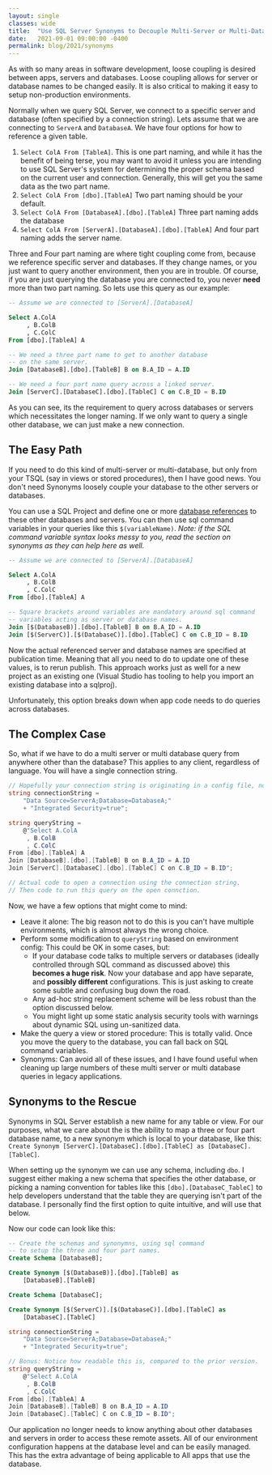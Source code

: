 ```yaml
---
layout: single
classes: wide
title:  "Use SQL Server Synonyms to Decouple Multi-Server or Multi-Database Queries"
date:   2021-09-01 09:00:00 -0400
permalink: blog/2021/synonyms
---
```



As with so many areas in software development, loose coupling is desired between apps, servers and databases. Loose coupling allows for server or database names to be changed easily. It is also critical to making it easy to setup non-production environments. 

Normally when we query SQL Server, we connect to a specific server and database (often specified by a connection string). Lets assume that we are connecting to  `ServerA` and `DatabaseA`. We have four options for how to reference a given table.

1. `Select ColA From [TableA]`. This is one part naming, and while it has the benefit of being terse, you may want to avoid it unless you are intending to use SQL Server's system for determining the proper schema based on the current user and connection. Generally, this will get you the same data as the two part name.
2. `Select ColA From [dbo].[TableA]` Two part naming should be your default.
3. `Select ColA From [DatabaseA].[dbo].[TableA]` Three part naming adds the database
4. `Select ColA From [ServerA].[DatabaseA].[dbo].[TableA]` And four part naming adds the server name.

Three and Four part naming are where tight coupling come from, because we reference specific server and databases. If they change names, or you just want to query another environment, then you are in trouble. Of course, if you are just querying the database you are connected to, you never **need** more than two part naming. So lets use this query as our example:

``` sql
-- Assume we are connected to [ServerA].[DatabaseA]

Select A.ColA 
     , B.ColB
     , C.ColC
From [dbo].[TableA] A

-- We need a three part name to get to another database
-- on the same server.
Join [DatabaseB].[dbo].[TableB] B on B.A_ID = A.ID

-- We need a four part name query across a linked server.
Join [ServerC].[DatabaseC].[dbo].[TableC] C on C.B_ID = B.ID
```

As you can see, its the requirement to query across databases or servers which necessitates the longer naming. If we only want to query a single other database, we can just make a new connection.

## The Easy Path

If you need to do this kind of multi-server or multi-database, but only from your TSQL (say in views or stored procedures), then I have good news. You don't need Synonyms loosely couple your database to the other servers or databases. 

You can use a SQL Project and define one or more [database references](https://docs.microsoft.com/en-us/sql/ssdt/add-database-reference-dialog-box?view=sql-server-ver15) to these other databases and servers. You can then use sql command variables in your queries like this `$(variableName)`. *Note: if the SQL command variable syntax looks messy to you, read the section on synonyms as they can help here as well.*


``` sql
-- Assume we are connected to [ServerA].[DatabaseA]

Select A.ColA 
     , B.ColB
     , C.ColC
From [dbo].[TableA] A

-- Square brackets around variables are mandatory around sql command
-- variables acting as server or database names.
Join [$(DatabaseB)].[dbo].[TableB] B on B.A_ID = A.ID
Join [$(ServerC)].[$(DatabaseC)].[dbo].[TableC] C on C.B_ID = B.ID
```

Now the actual referenced server and database names are specified at publication time. Meaning that all you need to do to update one of these values, is to rerun publish. This approach works just as well for a new project as an existing one (Visual Studio has tooling to help you import an existing database into a sqlproj). 

Unfortunately, this option breaks down when app code needs to do queries across databases.

## The Complex Case

So, what if we have to do a multi server or multi database query from anywhere other than the database? This applies to any client, regardless of language. You will have a single connection string.


``` c#
// Hopefully your connection string is originating in a config file, not in code.
string connectionString =
    "Data Source=ServerA;Database=DatabaseA;"
    + "Integrated Security=true";

string queryString =
    @"Select A.ColA 
     , B.ColB
     , C.ColC
From [dbo].[TableA] A
Join [DatabaseB].[dbo].[TableB] B on B.A_ID = A.ID
Join [ServerC].[DatabaseC].[dbo].[TableC] C on C.B_ID = B.ID";

// Actual code to open a connection using the connection string.
// Then code to run this query on the open connction.
```

Now, we have a few options that might come to mind:
* Leave it alone: The big reason not to do this is you can't have multiple environments, which is almost always the wrong choice.
* Perform some modification to `queryString` based on environment config: This could be OK in some cases, but:
  * If your database code talks to multiple servers or databases (ideally controlled through SQL command as discussed above) this **becomes a huge risk**. Now your database and app have separate, and **possibly different** configurations. This is just asking to create some subtle and confusing bug down the road.
  * Any ad-hoc string replacement scheme will be less robust than the option discussed below.
  * You might light up some static analysis security tools with warnings about dynamic SQL using un-sanitized data.
* Make the query a view or stored procedure: This is totally valid. Once you move the query to the database, you can fall back on SQL command variables.
* Synonyms: Can avoid all of these issues, and I have found useful when cleaning up large numbers of these multi server or multi database queries in legacy applications.

## Synonyms to the Rescue

Synonyms in SQL Server establish a new name for any table or view. For our purposes, what we care about the is the ability to map a three or four part database name, to a new synonym which is local to your database, like this: 
`Create Synonym [ServerC].[DatabaseC].[dbo].[TableC] as [DatabaseC].[TableC]`.

When setting up the synonym we can use any schema, including `dbo`. I suggest either making a new schema that specifies the other database, or picking a naming convention for tables like this `[dbo].[DatabaseC_TableC]` to help developers understand that the table they are querying isn't part of the database. I personally find the first option to quite intuitive, and will use that below.

Now our code can look like this:

``` sql
-- Create the schemas and synonymns, using sql command
-- to setup the three and four part names.
Create Schema [DatabaseB];

Create Synonym [$(DatabaseB)].[dbo].[TableB] as  
    [DatabaseB].[TableB]

Create Schema [DatabaseC];

Create Synonym [$(ServerC)].[$(DatabaseC)].[dbo].[TableC] as  
    [DatabaseC].[TableC]
```

``` c#
string connectionString =
    "Data Source=ServerA;Database=DatabaseA;"
    + "Integrated Security=true";

// Bonus: Notice how readable this is, compared to the prior version.
string queryString =
    @"Select A.ColA 
     , B.ColB
     , C.ColC
From [dbo].[TableA] A
Join [DatabaseB].[TableB] B on B.A_ID = A.ID
Join [DatabaseC].[TableC] C on C.B_ID = B.ID";
```

Our application no longer needs to know anything about other databases and servers in order to access these remote assets. All of our environment configuration happens at the database level and can be easily managed. This has the extra advantage of being applicable to All apps that use the database. 
